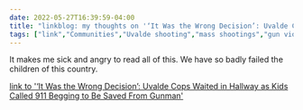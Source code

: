 ---date: 2022-05-27T16:39:59-04:00title: "linkblog: my thoughts on '‘It Was the Wrong Decision’: Uvalde Cops Waited in Hallway as Kids Called 911 Begging to Be Saved From Gunman'"tags: ["link","Communities","Uvalde shooting","mass shootings","gun violence"]---It makes me sick and angry to read all of this. We have so badly failed the children of this country. [link to '‘It Was the Wrong Decision’: Uvalde Cops Waited in Hallway as Kids Called 911 Begging to Be Saved From Gunman'](https://www.vice.com/en/article/jgmyvb/texas-cop-waited-backup-911-kids-inside)